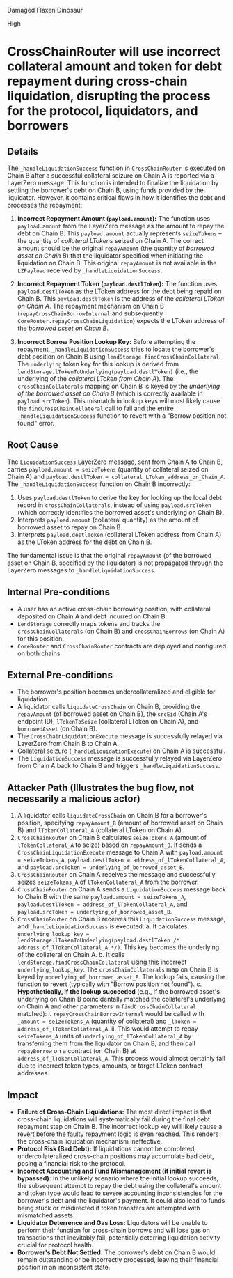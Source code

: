 Damaged Flaxen Dinosaur

High

# CrossChainRouter will use incorrect collateral amount and token for debt repayment during cross-chain liquidation, disrupting the process for the protocol, liquidators, and borrowers

## Details

The `_handleLiquidationSuccess` [function](https://github.com/sherlock-audit/2025-05-lend-audit-contest/blob/main/Lend-V2/src/LayerZero/CrossChainRouter.sol#L443) in `CrossChainRouter` is executed on Chain B after a successful collateral seizure on Chain A is reported via a LayerZero message. This function is intended to finalize the liquidation by settling the borrower's debt on Chain B, using funds provided by the liquidator. However, it contains critical flaws in how it identifies the debt and processes the repayment:

1.  **Incorrect Repayment Amount (`payload.amount`):**
    The function uses `payload.amount` from the LayerZero message as the amount to repay the debt on Chain B. This `payload.amount` actually represents `seizeTokens` – the quantity of *collateral LTokens* seized on Chain A. The correct amount should be the original `repayAmount` (the quantity of *borrowed asset on Chain B*) that the liquidator specified when initiating the liquidation on Chain B. This original `repayAmount` is not available in the `LZPayload` received by `_handleLiquidationSuccess`.

2.  **Incorrect Repayment Token (`payload.destlToken`):**
    The function uses `payload.destlToken` as the LToken address for the debt being repaid on Chain B. This `payload.destlToken` is the address of the *collateral LToken on Chain A*. The repayment mechanism on Chain B (`repayCrossChainBorrowInternal` and subsequently `CoreRouter.repayCrossChainLiquidation`) expects the LToken address of the *borrowed asset on Chain B*.

3.  **Incorrect Borrow Position Lookup Key:**
    Before attempting the repayment, `_handleLiquidationSuccess` tries to locate the borrower's debt position on Chain B using `lendStorage.findCrossChainCollateral`. The `underlying` token key for this lookup is derived from `lendStorage.lTokenToUnderlying(payload.destlToken)` (i.e., the underlying of the *collateral LToken from Chain A*). The `crossChainCollaterals` mapping on Chain B is keyed by the *underlying of the borrowed asset on Chain B* (which is correctly available in `payload.srcToken`). This mismatch in lookup keys will most likely cause the `findCrossChainCollateral` call to fail and the entire `_handleLiquidationSuccess` function to revert with a "Borrow position not found" error.

## Root Cause

The `LiquidationSuccess` LayerZero message, sent from Chain A to Chain B, carries `payload.amount = seizeTokens` (quantity of collateral seized on Chain A) and `payload.destlToken = collateral_LToken_address_on_Chain_A`. The `_handleLiquidationSuccess` function on Chain B incorrectly:

1.  Uses `payload.destlToken` to derive the key for looking up the local debt record in `crossChainCollaterals`, instead of using `payload.srcToken` (which correctly identifies the borrowed asset's underlying on Chain B).
2.  Interprets `payload.amount` (collateral quantity) as the amount of borrowed asset to repay on Chain B.
3.  Interprets `payload.destlToken` (collateral LToken address from Chain A) as the LToken address for the debt on Chain B.

The fundamental issue is that the original `repayAmount` (of the borrowed asset on Chain B, specified by the liquidator) is not propagated through the LayerZero messages to `_handleLiquidationSuccess`.

## Internal Pre-conditions

*   A user has an active cross-chain borrowing position, with collateral deposited on Chain A and debt incurred on Chain B.
*   `LendStorage` correctly maps tokens and tracks the `crossChainCollaterals` (on Chain B) and `crossChainBorrows` (on Chain A) for this position.
*   `CoreRouter` and `CrossChainRouter` contracts are deployed and configured on both chains.

## External Pre-conditions

*   The borrower's position becomes undercollateralized and eligible for liquidation.
*   A liquidator calls `liquidateCrossChain` on Chain B, providing the `repayAmount` (of borrowed asset on Chain B), the `srcEid` (Chain A's endpoint ID), `lTokenToSeize` (collateral LToken on Chain A), and `borrowedAsset` (on Chain B).
*   The `CrossChainLiquidationExecute` message is successfully relayed via LayerZero from Chain B to Chain A.
*   Collateral seizure (`_handleLiquidationExecute`) on Chain A is successful.
*   The `LiquidationSuccess` message is successfully relayed via LayerZero from Chain A back to Chain B and triggers `_handleLiquidationSuccess`.

## Attacker Path (Illustrates the bug flow, not necessarily a malicious actor)

1.  A liquidator calls `liquidateCrossChain` on Chain B for a borrower's position, specifying `repayAmount_B` (amount of borrowed asset on Chain B) and `lTokenCollateral_A` (collateral LToken on Chain A).
2.  `CrossChainRouter` on Chain B calculates `seizeTokens_A` (amount of `lTokenCollateral_A` to seize) based on `repayAmount_B`. It sends a `CrossChainLiquidationExecute` message to Chain A with `payload.amount = seizeTokens_A`, `payload.destlToken = address_of_lTokenCollateral_A`, and `payload.srcToken = underlying_of_borrowed_asset_B`.
3.  `CrossChainRouter` on Chain A receives the message and successfully seizes `seizeTokens_A` of `lTokenCollateral_A` from the borrower.
4.  `CrossChainRouter` on Chain A sends a `LiquidationSuccess` message back to Chain B with the same `payload.amount = seizeTokens_A`, `payload.destlToken = address_of_lTokenCollateral_A`, and `payload.srcToken = underlying_of_borrowed_asset_B`.
5.  `CrossChainRouter` on Chain B receives this `LiquidationSuccess` message, and `_handleLiquidationSuccess` is executed:
    a.  It calculates `underlying_lookup_key = lendStorage.lTokenToUnderlying(payload.destlToken /* address_of_lTokenCollateral_A */)`. This key becomes the underlying of the collateral on Chain A.
    b.  It calls `lendStorage.findCrossChainCollateral` using this incorrect `underlying_lookup_key`. The `crossChainCollaterals` map on Chain B is keyed by `underlying_of_borrowed_asset_B`. The lookup fails, causing the function to revert (typically with "Borrow position not found").
    c.  **Hypothetically, if the lookup succeeded** (e.g., if the borrowed asset's underlying on Chain B coincidentally matched the collateral's underlying on Chain A and other parameters in `findCrossChainCollateral` matched):
        i.  `repayCrossChainBorrowInternal` would be called with `_amount = seizeTokens_A` (quantity of collateral) and `_lToken = address_of_lTokenCollateral_A`.
        ii. This would attempt to repay `seizeTokens_A` units of `underlying_of_lTokenCollateral_A` by transferring them from the liquidator on Chain B, and then call `repayBorrow` on a contract (on Chain B) at `address_of_lTokenCollateral_A`. This process would almost certainly fail due to incorrect token types, amounts, or target LToken contract addresses.

## Impact

*   **Failure of Cross-Chain Liquidations:** The most direct impact is that cross-chain liquidations will systematically fail during the final debt repayment step on Chain B. The incorrect lookup key will likely cause a revert before the faulty repayment logic is even reached. This renders the cross-chain liquidation mechanism ineffective.
*   **Protocol Risk (Bad Debt):** If liquidations cannot be completed, undercollateralized cross-chain positions may accumulate bad debt, posing a financial risk to the protocol.
*   **Incorrect Accounting and Fund Mismanagement (if initial revert is bypassed):** In the unlikely scenario where the initial lookup succeeds, the subsequent attempt to repay the debt using the collateral's amount and token type would lead to severe accounting inconsistencies for the borrower's debt and the liquidator's payment. It could also lead to funds being stuck or misdirected if token transfers are attempted with mismatched assets.
*   **Liquidator Deterrence and Gas Loss:** Liquidators will be unable to perform their function for cross-chain borrows and will lose gas on transactions that inevitably fail, potentially deterring liquidation activity crucial for protocol health.
*   **Borrower's Debt Not Settled:** The borrower's debt on Chain B would remain outstanding or be incorrectly processed, leaving their financial position in an inconsistent state.